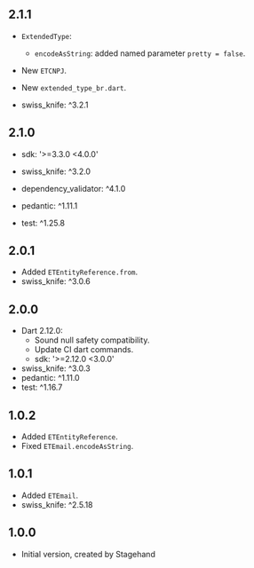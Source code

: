 ## 2.1.1

- `ExtendedType`:
  - `encodeAsString`: added named parameter `pretty = false`.

- New `ETCNPJ`.
- New `extended_type_br.dart`.

- swiss_knife: ^3.2.1

## 2.1.0

- sdk: '>=3.3.0 <4.0.0'

- swiss_knife: ^3.2.0
- dependency_validator: ^4.1.0
- pedantic: ^1.11.1
- test: ^1.25.8

## 2.0.1

- Added `ETEntityReference.from`.
- swiss_knife: ^3.0.6

## 2.0.0

- Dart 2.12.0:
    - Sound null safety compatibility.
    - Update CI dart commands.
    - sdk: '>=2.12.0 <3.0.0'
- swiss_knife: ^3.0.3
- pedantic: ^1.11.0
- test: ^1.16.7

## 1.0.2

- Added `ETEntityReference`.
- Fixed `ETEmail.encodeAsString`.

## 1.0.1

- Added `ETEmail`.
- swiss_knife: ^2.5.18

## 1.0.0

- Initial version, created by Stagehand
